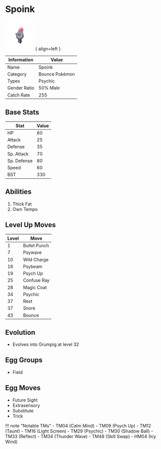 # Spoink

![Spoink](../images/pokemon/325.png){ align=left }

| Information | Value |
|------------|--------|
| Name | Spoink |
| Category | Bounce Pokémon |
| Types | Psychic |
| Gender Ratio | 50% Male |
| Catch Rate | 255 |

## Base Stats

| Stat | Value |
|------|-------|
| HP | 60 |
| Attack | 25 |
| Defense | 35 |
| Sp. Attack | 70 |
| Sp. Defense | 80 |
| Speed | 60 |
| BST | 330 |

## Abilities
1. Thick Fat
2. Own Tempo

## Level Up Moves
| Level | Move |
|-------|------|
| 1 | Bullet Punch |
| 7 | Psywave |
| 10 | Wild Charge |
| 16 | Psybeam |
| 19 | Psych Up |
| 25 | Confuse Ray |
| 28 | Magic Coat |
| 34 | Psychic |
| 37 | Rest |
| 37 | Snore |
| 43 | Bounce |

## Evolution
- Evolves into Grumpig at level 32

## Egg Groups
- Field

## Egg Moves
- Future Sight
- Extrasensory
- Substitute
- Trick

!!! note "Notable TMs"
    - TM04 (Calm Mind)
    - TM09 (Psych Up)
    - TM12 (Taunt)
    - TM16 (Light Screen)
    - TM29 (Psychic)
    - TM30 (Shadow Ball)
    - TM33 (Reflect)
    - TM34 (Thunder Wave)
    - TM48 (Skill Swap)
    - HM04 (Icy Wind)
